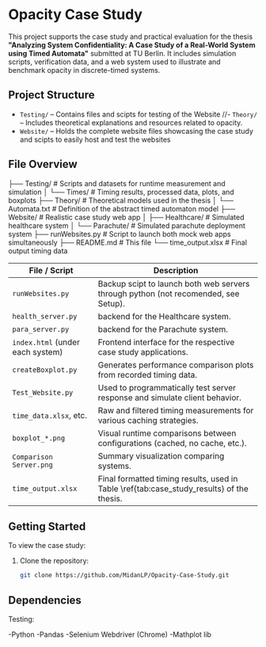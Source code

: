 # Opacity Case Study

This project supports the case study and practical evaluation for the thesis **"Analyzing System Confidentiality: A Case Study of a Real-World System using Timed Automata"** submitted at TU Berlin. It includes simulation scripts, verification data, and a web system used to illustrate and benchmark opacity in discrete-timed systems.


## Project Structure

- `Testing/` – Contains files and scipts for testing of the Website
//- `Theory/` – Includes theoretical explanations and resources related to opacity.
- `Website/` – Holds the complete website files showcasing the case study and scipts to easily host and test the websites

## File Overview 
├── Testing/ # Scripts and datasets for runtime measurement and simulation
│ └── Times/ # Timing results, processed data, plots, and boxplots
├── Theory/ # Theoretical models used in the thesis
│ └── Automata.txt # Definition of the abstract timed automaton model
├── Website/ # Realistic case study web app
│ ├── Healthcare/ # Simulated healthcare system
│ └── Parachute/ # Simulated parachute deployment system
├── runWebsites.py # Script to launch both mock web apps simultaneously
├── README.md # This file
└── time_output.xlsx # Final output timing data

| File / Script                    | Description                                                                                  |
| -------------------------------- | -------------------------------------------------------------------------------------------- |                 
| `runWebsites.py`                 | Backup scipt to launch both web servers through python (not recomended, see Setup).          |
| `health_server.py`               | backend for the Healthcare system.                                                           |
| `para_server.py`                 | backend for the Parachute system.                                                            | 
| `index.html` (under each system) | Frontend interface for the respective case study applications.                               |
| `createBoxplot.py`               | Generates performance comparison plots from recorded timing data.                            |
| `Test_Website.py`                | Used to programmatically test server response and simulate client behavior.                  |
| `time_data.xlsx`, etc.           | Raw and filtered timing measurements for various caching strategies.                         |
| `boxplot_*.png`                  | Visual runtime comparisons between configurations (cached, no cache, etc.).                  |
| `Comparison Server.png`          | Summary visualization comparing systems.                                                     |
| `time_output.xlsx`               | Final formatted timing results, used in Table \ref{tab\:case\_study\_results} of the thesis. |


##  Getting Started

To view the case study:

1. Clone the repository:
   ```bash
   git clone https://github.com/MidanLP/Opacity-Case-Study.git


##  Dependencies
Testing: 

-Python
-Pandas
-Selenium Webdriver (Chrome)
-Mathplot lib